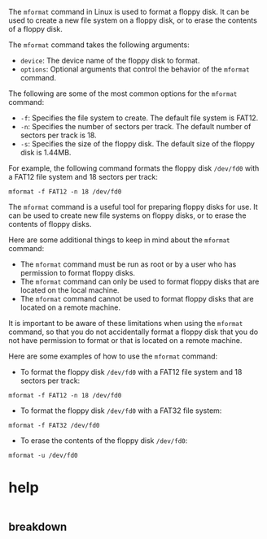 The `mformat` command in Linux is used to format a floppy disk. It can be used to create a new file system on a floppy disk, or to erase the contents of a floppy disk.

The `mformat` command takes the following arguments:

* `device`: The device name of the floppy disk to format.
* `options`: Optional arguments that control the behavior of the `mformat` command.

The following are some of the most common options for the `mformat` command:

* `-f`: Specifies the file system to create. The default file system is FAT12.
* `-n`: Specifies the number of sectors per track. The default number of sectors per track is 18.
* `-s`: Specifies the size of the floppy disk. The default size of the floppy disk is 1.44MB.

For example, the following command formats the floppy disk `/dev/fd0` with a FAT12 file system and 18 sectors per track:

```
mformat -f FAT12 -n 18 /dev/fd0
```

The `mformat` command is a useful tool for preparing floppy disks for use. It can be used to create new file systems on floppy disks, or to erase the contents of floppy disks.

Here are some additional things to keep in mind about the `mformat` command:

* The `mformat` command must be run as root or by a user who has permission to format floppy disks.
* The `mformat` command can only be used to format floppy disks that are located on the local machine.
* The `mformat` command cannot be used to format floppy disks that are located on a remote machine.

It is important to be aware of these limitations when using the `mformat` command, so that you do not accidentally format a floppy disk that you do not have permission to format or that is located on a remote machine.

Here are some examples of how to use the `mformat` command:

* To format the floppy disk `/dev/fd0` with a FAT12 file system and 18 sectors per track:
```
mformat -f FAT12 -n 18 /dev/fd0
```
* To format the floppy disk `/dev/fd0` with a FAT32 file system:
```
mformat -f FAT32 /dev/fd0
```
* To erase the contents of the floppy disk `/dev/fd0`:
```
mformat -u /dev/fd0
```




# help 

```

```



## breakdown

```

```
